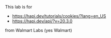 This lab is for
- https://hapi.dev/tutorials/cookies/?lang=en_US
- https://hapi.dev/api/?v=20.3.0

from Walmart Labs (yes Walmart)

